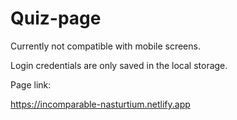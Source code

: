 # Quiz-page

Currently not compatible with mobile screens.

Login credentials are only saved in the local storage.



Page link: 

https://incomparable-nasturtium.netlify.app
